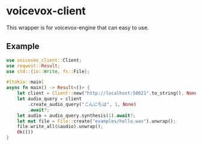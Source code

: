# voicevox-client
This wrapper is for voicevox-engine that can easy to use.

## Example
```rust
use voicevox_client::Client;
use reqwest::Result;
use std::{io::Write, fs::File};

#[tokio::main]
async fn main() -> Result<()> {
    let client = Client::new("http://localhost:50021".to_string(), None);
    let audio_query = client
        .create_audio_query("こんにちは", 1, None)
        .await?;
    let audio = audio_query.synthesis(1).await?;
    let mut file = File::create("examples/hello.wav").unwrap();
    file.write_all(&audio).unwrap();
    Ok(())
}
```

